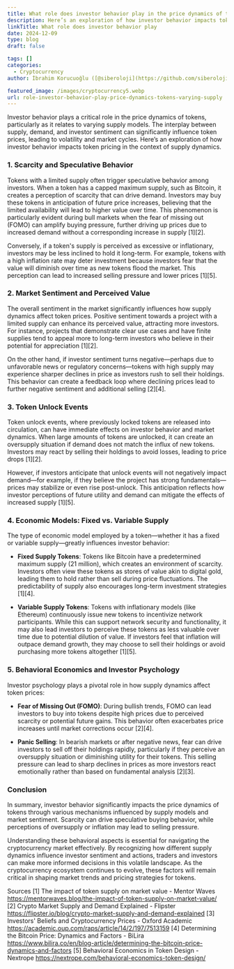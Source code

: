 ```yaml
---
title: What role does investor behavior play in the price dynamics of tokens with varying supply
description: Here’s an exploration of how investor behavior impacts token pricing in the context of supply dynamics.
linkTitle: What role does investor behavior play
date: 2024-12-09
type: blog
draft: false

tags: []
categories:
  - Cryptocurrency
author: İbrahim Korucuoğlu ([@siberoloji](https://github.com/siberoloji))

featured_image: /images/cryptocurrency5.webp
url: role-investor-behavior-play-price-dynamics-tokens-varying-supply
---
```

Investor behavior plays a critical role in the price dynamics of tokens, particularly as it relates to varying supply models. The interplay between supply, demand, and investor sentiment can significantly influence token prices, leading to volatility and market cycles. Here’s an exploration of how investor behavior impacts token pricing in the context of supply dynamics.

### 1. Scarcity and Speculative Behavior

Tokens with a limited supply often trigger speculative behavior among investors. When a token has a capped maximum supply, such as Bitcoin, it creates a perception of scarcity that can drive demand. Investors may buy these tokens in anticipation of future price increases, believing that the limited availability will lead to higher value over time. This phenomenon is particularly evident during bull markets when the fear of missing out (FOMO) can amplify buying pressure, further driving up prices due to increased demand without a corresponding increase in supply [1][2].

Conversely, if a token's supply is perceived as excessive or inflationary, investors may be less inclined to hold it long-term. For example, tokens with a high inflation rate may deter investment because investors fear that the value will diminish over time as new tokens flood the market. This perception can lead to increased selling pressure and lower prices [1][5].

### 2. Market Sentiment and Perceived Value

The overall sentiment in the market significantly influences how supply dynamics affect token prices. Positive sentiment towards a project with a limited supply can enhance its perceived value, attracting more investors. For instance, projects that demonstrate clear use cases and have finite supplies tend to appeal more to long-term investors who believe in their potential for appreciation [1][2].

On the other hand, if investor sentiment turns negative—perhaps due to unfavorable news or regulatory concerns—tokens with high supply may experience sharper declines in price as investors rush to sell their holdings. This behavior can create a feedback loop where declining prices lead to further negative sentiment and additional selling [2][4].

### 3. Token Unlock Events

Token unlock events, where previously locked tokens are released into circulation, can have immediate effects on investor behavior and market dynamics. When large amounts of tokens are unlocked, it can create an oversupply situation if demand does not match the influx of new tokens. Investors may react by selling their holdings to avoid losses, leading to price drops [1][2].

However, if investors anticipate that unlock events will not negatively impact demand—for example, if they believe the project has strong fundamentals—prices may stabilize or even rise post-unlock. This anticipation reflects how investor perceptions of future utility and demand can mitigate the effects of increased supply [1][5].

### 4. Economic Models: Fixed vs. Variable Supply

The type of economic model employed by a token—whether it has a fixed or variable supply—greatly influences investor behavior:

- **Fixed Supply Tokens**: Tokens like Bitcoin have a predetermined maximum supply (21 million), which creates an environment of scarcity. Investors often view these tokens as stores of value akin to digital gold, leading them to hold rather than sell during price fluctuations. The predictability of supply also encourages long-term investment strategies [1][4].

- **Variable Supply Tokens**: Tokens with inflationary models (like Ethereum) continuously issue new tokens to incentivize network participants. While this can support network security and functionality, it may also lead investors to perceive these tokens as less valuable over time due to potential dilution of value. If investors feel that inflation will outpace demand growth, they may choose to sell their holdings or avoid purchasing more tokens altogether [1][5].

### 5. Behavioral Economics and Investor Psychology

Investor psychology plays a pivotal role in how supply dynamics affect token prices:

- **Fear of Missing Out (FOMO)**: During bullish trends, FOMO can lead investors to buy into tokens despite high prices due to perceived scarcity or potential future gains. This behavior often exacerbates price increases until market corrections occur [2][4].

- **Panic Selling**: In bearish markets or after negative news, fear can drive investors to sell off their holdings rapidly, particularly if they perceive an oversupply situation or diminishing utility for their tokens. This selling pressure can lead to sharp declines in prices as more investors react emotionally rather than based on fundamental analysis [2][3].

### Conclusion

In summary, investor behavior significantly impacts the price dynamics of tokens through various mechanisms influenced by supply models and market sentiment. Scarcity can drive speculative buying behavior, while perceptions of oversupply or inflation may lead to selling pressure.

Understanding these behavioral aspects is essential for navigating the cryptocurrency market effectively. By recognizing how different supply dynamics influence investor sentiment and actions, traders and investors can make more informed decisions in this volatile landscape. As the cryptocurrency ecosystem continues to evolve, these factors will remain critical in shaping market trends and pricing strategies for tokens.

Sources
[1] The impact of token supply on market value - Mentor Waves https://mentorwaves.blog/the-impact-of-token-supply-on-market-value/
[2] Crypto Market Supply and Demand Explained - Flipster https://flipster.io/blog/crypto-market-supply-and-demand-explained
[3] Investors' Beliefs and Cryptocurrency Prices - Oxford Academic https://academic.oup.com/raps/article/14/2/197/7513159
[4] Determining the Bitcoin Price: Dynamics and Factors - BiLira https://www.bilira.co/en/blog-article/determining-the-bitcoin-price-dynamics-and-factors
[5] Behavioral Economics in Token Design - Nextrope https://nextrope.com/behavioral-economics-token-design/
